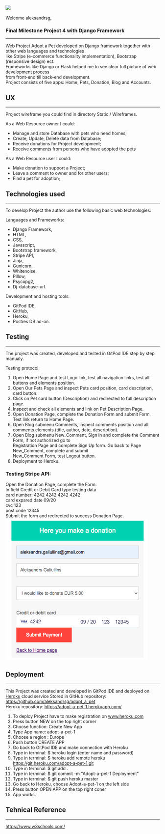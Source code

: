 <img src="https://codeinstitute.s3.amazonaws.com/fullstack/ci_logo_small.png" style="margin: 0;">

Welcome aleksandrsg,

### Final Milestone Project 4 with Django Framework
---

Web Project Adopt a Pet developed on Django framework together with other web languages and technologies  
like Stripe (e-commerce functionality implementation), Bootstrap (responsive design) ect.  
Frameworks like Django or Flask helped me to see clear full picture of web development process   
from front-end till back-end development.  
Project consists of five apps: Home, Pets, Donation, Blog and Accounts.

## UX  
---
Project wireframe you could find in directory Static / Wireframes.

As a Web Resource owner I could:  

- Manage and store Database with pets who need homes;
- Create, Update, Delete data from Database;
- Receive donations for Project development;
- Receive comments from persons who have adopted the pets

As a Web Resource user I could:

- Make donation to support a Project;
- Leave a comment to owner and for other users;
- Find a pet for adoption;

## Technologies used
---
To develop Project the author use the following basic web technologies:

Languages and Frameworks:
- Django Framework,
- HTML,
- CSS,
- Javascript,
- Bootstrap framework,
- Stripe API,
- Jinja,
- Gunicorn,
- Whitenoise,
- Pillow,
- Psycopg2,
- Dj-database-url.

Development and hosting tools:
- GitPod IDE,
- GitHub,
- Heroku,
- Postres DB ad-on.

## Testing
---
The project was created, developed and tested in GitPod IDE step by step manualy. 

Testing protocol:
1. Open Home Page and test Logo link, test all navigation links, test all buttons and elements position.
2. Open Our Pets Page and inspect Pets card position, card description, card button.
3. Click on Pet card button (Description) and redirected to full description page.
4. Inspect and check all elements and link on Pet Description Page.
5. Open Donation Page, complete the Donation Form and submit Form. Test link return to Home Page.
6. Open Blog submenu Comments, inspect comments position and all comments elements (title, author, date, description).
7. Open Blog submenu New_Comment, Sign in and complete the Comment Form, if not authorized go to  
Registration Page and complete Sign Up form. Go back to Page New_Comment, complete and submit  
New_Comment Form, test Logout button. 
8. Deployment to Heroku.

### Testing Stripe API:

Open the Donation Page, complete the Form.  
In field Credit or Debit Card type testing data  
card number: 4242 4242 4242 4242  
card expared date 09/20  
cvc 123  
post code 12345  
Submit the form and redirected to success Donation Page.
<img src= "media/stripe_form.png">

## Deployment
---
This Project was created and developed in GitPod IDE and
deployed on [Heroku](https://adopt-a-pet-1.herokuapp.com) cloud service
Stored in GitHub repository: https://github.com/aleksandrsg/adopt_a_pet  
Heroku repository: https://adopt-a-pet-1.herokuapp.com/

1. To deploy Project have to make registration on www.heroku.com
2. Press button NEW on the top right corner
3. Choose function: Create New App
4. Type App name: adopt-a-pet-1
5. Choose a region : Europe
6. Push button CREATE APP
7. Go back to GitPod IDE and make connection with Heroku
8. Type in terminal: $ heroku login (enter name and password)
9. Type in terminal: $ heroku add remote heroku https://git.heroku.com/adopt-a-pet-1.git
10. Type in terminal: $ git add .
11. Type in terminal: $ git commit -m "Adopt-a-pet-1 Deployment"
12. Type in terminal: $ git push heroku master
13. Go back to Heroku, choose Adopt-a-pet-1 on the left side
14. Press button OPEN APP on the top right coner
15. App works.

## Tehnical Reference
---
https://www.w3schools.com/